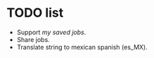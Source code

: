 TODO list
=========

- Support _my saved jobs_.
- Share jobs.
- Translate string to mexican spanish (es_MX).